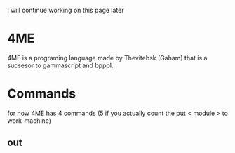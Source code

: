 i will continue working on this page later

# 4ME

4ME is a programing language made by Thevitebsk (Gaham) that is a sucsesor to gammascript and bpppl.

# Commands

for now 4ME has 4 commands (5 if you actually count the put < module > to work-machine)

## out
